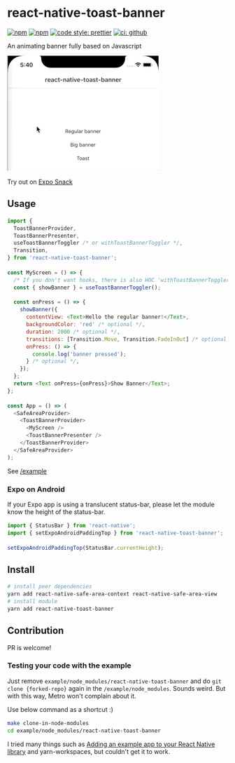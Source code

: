 # react-native-toast-banner

[![npm](https://img.shields.io/npm/v/react-native-toast-banner.svg)](https://www.npmjs.com/package/react-native-toast-banner) [![npm](https://img.shields.io/npm/dm/react-native-toast-banner.svg)](https://www.npmjs.com/package/react-native-toast-banner)
[![code style: prettier](https://img.shields.io/badge/code_style-prettier-ff69b4.svg)](https://github.com/prettier/prettier)
[![ci: github](https://github.com/benevbright/react-native-toast-banner/workflows/CI/badge.svg)](https://github.com/benevbright/react-native-toast-banner/actions?query=workflow%3ACI)

An animating banner fully based on Javascript

<img src="https://github.com/benevbright/react-native-toast-banner/blob/master/docs/demo.gif?raw=true">

Try out on [Expo Snack](https://snack.expo.io/@benevbright/react-native-toast-banner)

## Usage

```js
import {
  ToastBannerProvider,
  ToastBannerPresenter,
  useToastBannerToggler /* or withToastBannerToggler */,
  Transition,
} from 'react-native-toast-banner';

const MyScreen = () => {
  /* If you don't want hooks, there is also HOC 'withToastBannerToggler' */
  const { showBanner } = useToastBannerToggler();

  const onPress = () => {
    showBanner({
      contentView: <Text>Hello the regular banner!</Text>,
      backgroundColor: 'red' /* optional */,
      duration: 2000 /* optional */,
      transitions: [Transition.Move, Transition.FadeInOut] /* optional */,
      onPress: () => {
        console.log('banner pressed');
      } /* optional */,
    });
  };
  return <Text onPress={onPress}>Show Banner</Text>;
};

const App = () => (
  <SafeAreaProvider>
    <ToastBannerProvider>
      <MyScreen />
      <ToastBannerPresenter />
    </ToastBannerProvider>
  </SafeAreaProvider>
);
```

See [/example](https://github.com/benevbright/react-native-toast-banner/tree/master/example/App.tsc)

### Expo on Android

If your Expo app is using a translucent status-bar, please let the module know the height of the status-bar.

```js
import { StatusBar } from 'react-native';
import { setExpoAndroidPaddingTop } from 'react-native-toast-banner';

setExpoAndroidPaddingTop(StatusBar.currentHeight);
```

## Install

```bash
# install peer dependencies
yarn add react-native-safe-area-context react-native-safe-area-view
# install module
yarn add react-native-toast-banner
```

## Contribution

PR is welcome!

### Testing your code with the example

Just remove `example/node_modules/react-native-toast-banner` and do `git clone {forked-repo}` again in the `/example/node_modules`. Sounds weird. But with this way, Metro won't complain about it.

Use below command as a shortcut :)

```bash
make clone-in-node-modules
cd example/node_modules/react-native-toast-banner
```

I tried many things such as [Adding an example app to your React Native library](https://callstack.com/blog/adding-an-example-app-to-your-react-native-library/) and yarn-workspaces, but couldn't get it to work.
